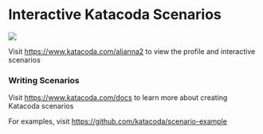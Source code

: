 # Interactive Katacoda Scenarios

[![](http://shields.katacoda.com/katacoda/alianna2/count.svg)](https://www.katacoda.com/alianna2 "Get your profile on Katacoda.com")

Visit https://www.katacoda.com/alianna2 to view the profile and interactive scenarios

### Writing Scenarios
Visit https://www.katacoda.com/docs to learn more about creating Katacoda scenarios

For examples, visit https://github.com/katacoda/scenario-example
